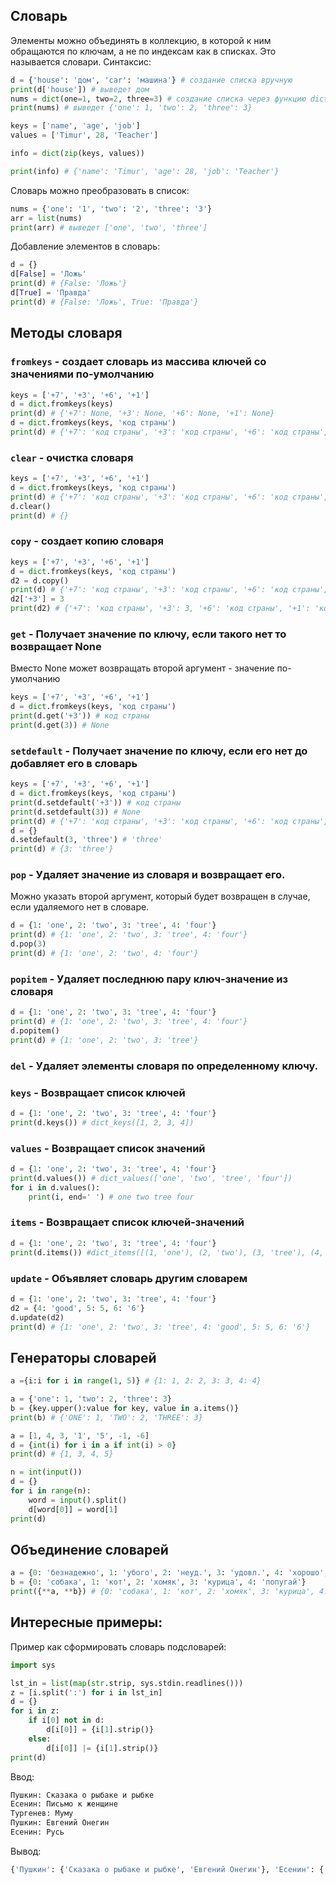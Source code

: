 ## Словарь
Элементы можно объединять в коллекцию, в которой к ним обращаются по ключам, а не по индексам как в списках. Это называется словари.
Синтаксис:

```python
d = {'house': 'дом', 'car': 'машина'} # создание списка вручную
print(d['house']) # выведет дом
nums = dict(one=1, two=2, three=3) # создание списка через функцию dict
print(nums) # выведет {'one': 1, 'two': 2, 'three': 3}
```

```python
keys = ['name', 'age', 'job']
values = ['Timur', 28, 'Teacher']

info = dict(zip(keys, values))

print(info) # {'name': 'Timur', 'age': 28, 'job': 'Teacher'}
```

Словарь можно преобразовать в список:

```python
nums = {'one': '1', 'two': '2', 'three': '3'}
arr = list(nums)
print(arr) # выведет ['one', 'two', 'three']
```

Добавление элементов в словарь:

```python
d = {}
d[False] = 'Ложь'
print(d) # {False: 'Ложь'}
d[True] = 'Правда'
print(d) # {False: 'Ложь', True: 'Правда'}
```

## Методы словаря

### `fromkeys` - создает словарь из массива ключей со значениями по-умолчанию

```python
keys = ['+7', '+3', '+6', '+1']
d = dict.fromkeys(keys)
print(d) # {'+7': None, '+3': None, '+6': None, '+1': None}
d = dict.fromkeys(keys, 'код страны')
print(d) # {'+7': 'код страны', '+3': 'код страны', '+6': 'код страны', '+1': 'код страны'}
```

### `clear` - очистка словаря

```python
keys = ['+7', '+3', '+6', '+1']
d = dict.fromkeys(keys, 'код страны')
print(d) # {'+7': 'код страны', '+3': 'код страны', '+6': 'код страны', '+1': 'код страны'}
d.clear()
print(d) # {}
```

### `copy` - создает копию словаря

```python
keys = ['+7', '+3', '+6', '+1']
d = dict.fromkeys(keys, 'код страны')
d2 = d.copy()
print(d) # {'+7': 'код страны', '+3': 'код страны', '+6': 'код страны', '+1': 'код страны'}
d2['+3'] = 3
print(d2) # {'+7': 'код страны', '+3': 3, '+6': 'код страны', '+1': 'код страны'}
```

### `get` - Получает значение по ключу, если такого нет то возвращает None

Вместо None может возвращать второй аргумент - значение по-умолчанию

```python
keys = ['+7', '+3', '+6', '+1']
d = dict.fromkeys(keys, 'код страны')
print(d.get('+3')) # код страны
print(d.get(3)) # None
```

### `setdefault` - Получает значение по ключу, если его нет до добавляет его в словарь

```python
keys = ['+7', '+3', '+6', '+1']
d = dict.fromkeys(keys, 'код страны')
print(d.setdefault('+3')) # код страны
print(d.setdefault(3)) # None
print(d) # {'+7': 'код страны', '+3': 'код страны', '+6': 'код страны', '+1': 'код страны', 3: None}
d = {}
d.setdefault(3, 'three') # 'three'
print(d) # {3: 'three'}
```

### `pop` - Удаляет значение из словаря и возвращает его.

Можно указать второй аргумент, который будет возвращен в случае, если удаляемого нет в словаре.

```python
d = {1: 'one', 2: 'two', 3: 'tree', 4: 'four'}
print(d) # {1: 'one', 2: 'two', 3: 'tree', 4: 'four'}
d.pop(3)
print(d) # {1: 'one', 2: 'two', 4: 'four'}
```

### `popitem` - Удаляет последнюю пару ключ-значение из словаря

```python
d = {1: 'one', 2: 'two', 3: 'tree', 4: 'four'}
print(d) # {1: 'one', 2: 'two', 3: 'tree', 4: 'four'}
d.popitem()
print(d) # {1: 'one', 2: 'two', 3: 'tree'}
```

### `del` - Удаляет элементы словаря по определенному ключу.

### `keys` - Возвращает список ключей

```python
d = {1: 'one', 2: 'two', 3: 'tree', 4: 'four'}
print(d.keys()) # dict_keys([1, 2, 3, 4])
```

### `values` - Возвращает список значений

```python
d = {1: 'one', 2: 'two', 3: 'tree', 4: 'four'}
print(d.values()) # dict_values(['one', 'two', 'tree', 'four'])
for i in d.values():
    print(i, end=' ') # one two tree four
```

### `items` - Возвращает список ключей-значений

```python
d = {1: 'one', 2: 'two', 3: 'tree', 4: 'four'}
print(d.items()) #dict_items([(1, 'one'), (2, 'two'), (3, 'tree'), (4, 'four')])
```

### `update` - Объявляет словарь другим словарем

```python
d = {1: 'one', 2: 'two', 3: 'tree', 4: 'four'}
d2 = {4: 'good', 5: 5, 6: '6'}
d.update(d2)
print(d) # {1: 'one', 2: 'two', 3: 'tree', 4: 'good', 5: 5, 6: '6'}
```

## Генераторы словарей

```python
a ={i:i for i in range(1, 5)} # {1: 1, 2: 2, 3: 3, 4: 4}
```

```python
a = {'one': 1, 'two': 2, 'three': 3}
b = {key.upper():value for key, value in a.items()}
print(b) # {'ONE': 1, 'TWO': 2, 'THREE': 3}
```

```python
a = [1, 4, 3, '1', '5', -1, -6]
d = {int(i) for i in a if int(i) > 0}
print(d) # {1, 3, 4, 5}
```

```python
n = int(input())
d = {}
for i in range(n):
    word = input().split()
    d[word[0]] = word[1]
print(d)
```

## Объединение словарей

```python
a = {0: 'безнадежно', 1: 'убого', 2: 'неуд.', 3: 'удовл.', 4: 'хорошо', 5: 'отлично'}
b = {0: 'собака', 1: 'кот', 2: 'хомяк', 3: 'курица', 4: 'попугай'}
print({**a, **b}) # {0: 'собака', 1: 'кот', 2: 'хомяк', 3: 'курица', 4: 'попугай', 5: 'отлично'}
```

## Интересные примеры:
Пример как сформировать словарь подсловарей:

```python
import sys

lst_in = list(map(str.strip, sys.stdin.readlines()))
z = [i.split(':') for i in lst_in] 
d = {}
for i in z:
    if i[0] not in d:
        d[i[0]] = {i[1].strip()}
    else:
        d[i[0]] |= {i[1].strip()}
print(d)
```

Ввод:

```python
Пушкин: Сказака о рыбаке и рыбке
Есенин: Письмо к женщине
Тургенев: Муму
Пушкин: Евгений Онегин
Есенин: Русь
```

Вывод:

```python
{'Пушкин': {'Сказака о рыбаке и рыбке', 'Евгений Онегин'}, 'Есенин': {'Письмо к женщине', 'Русь'}, 'Тургенев': {'Муму'}}
```

